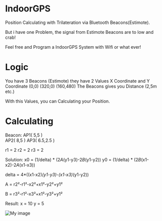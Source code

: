 IndoorGPS
=========

Position Calculating with Trilateration via Bluetooth Beacons(Estimote).

But i have one Problem, the signal from Estimote Beacons are to low and crab!

Feel free and Program a IndoorGPS System with Wifi or what ever!

Logic
=========

You have 3 Beacons (Estimote) they have 2 Values X Coordinate and Y Coordinate (0,0) (320,0) (160,480)
The Beacons gives you Distance (2,5m etc.) 

With this Values, you can Calculating your Position.

Calculating
=========

Beacon: 
AP1( 5,5 )   
AP2( 8,5 ) 
AP3( 6.5,2.5 ) 

r1 = 2 
r2 = 2 
r3 = 2 

Solution: 
x0 = (1/delta) * (2*A*(y1-y3)-2*B*(y1-y2)) 
y0 = (1/delta) * (2*B*(x1-x2)-2*A*(x1-x3)) 

delta = 4*((x1-x2)*(y1-y3)-(x1-x3)*(y1-y2))

A = r2²-r1²-x2²+x1²-y2²+y1² 

B = r3²-r1²-x3²+x1²-y3²+y1² 

Result: 
x = 10 
y = 5 

![My image](https://github.com/N00D13/IndoorGPS/blob/master/img/trieee.gif?raw=true)

